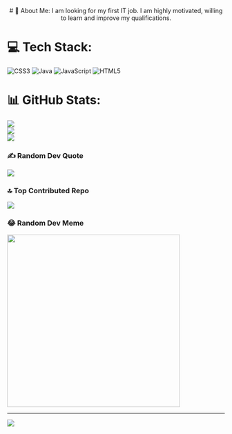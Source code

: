 <p align="center"># 💫 About Me:
I am looking for my first IT job. I am highly motivated, willing to learn and improve my qualifications.


# 💻 Tech Stack:
![CSS3](https://img.shields.io/badge/css3-%231572B6.svg?style=for-the-badge&logo=css3&logoColor=white) ![Java](https://img.shields.io/badge/java-%23ED8B00.svg?style=for-the-badge&logo=openjdk&logoColor=white) ![JavaScript](https://img.shields.io/badge/javascript-%23323330.svg?style=for-the-badge&logo=javascript&logoColor=%23F7DF1E) ![HTML5](https://img.shields.io/badge/html5-%23E34F26.svg?style=for-the-badge&logo=html5&logoColor=white)
# 📊 GitHub Stats:
![](https://github-readme-stats.vercel.app/api?username=MadridistaPL&theme=radical&hide_border=false&include_all_commits=true&count_private=true)<br/>
![](https://github-readme-streak-stats.herokuapp.com/?user=MadridistaPL&theme=radical&hide_border=false)<br/>
![](https://github-readme-stats.vercel.app/api/top-langs/?username=MadridistaPL&theme=radical&hide_border=false&include_all_commits=true&count_private=true&layout=compact)

### ✍️ Random Dev Quote
![](https://quotes-github-readme.vercel.app/api?type=horizontal&theme=radical)

### 🔝 Top Contributed Repo
![](https://github-contributor-stats.vercel.app/api?username=MadridistaPL&limit=5&theme=radical&combine_all_yearly_contributions=true)

### 😂 Random Dev Meme
<img src='https://randommeme-five.vercel.app/' style="height: 400px;"/>

---
[![](https://visitcount.itsvg.in/api?id=MadridistaPL&icon=2&color=10)](https://visitcount.itsvg.in)

<!-- Proudly created with GPRM ( https://gprm.itsvg.in ) -->
</p>

